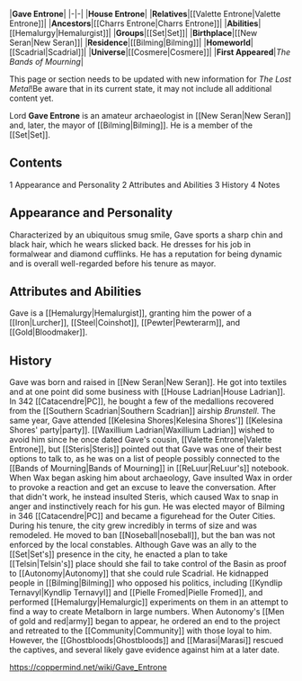 |**Gave Entrone**|
|-|-|
|**House Entrone**|
|**Relatives**|[[Valette Entrone\|Valette Entrone]]|
|**Ancestors**|[[Charrs Entrone\|Charrs Entrone]]|
|**Abilities**|[[Hemalurgy\|Hemalurgist]]|
|**Groups**|[[Set\|Set]]|
|**Birthplace**|[[New Seran\|New Seran]]|
|**Residence**|[[Bilming\|Bilming]]|
|**Homeworld**|[[Scadrial\|Scadrial]]|
|**Universe**|[[Cosmere\|Cosmere]]|
|**First Appeared**|*The Bands of Mourning*|

This page or section needs to be updated with new information for *The Lost Metal*!Be aware that in its current state, it may not include all additional content yet.

Lord **Gave Entrone** is an amateur archaeologist in [[New Seran\|New Seran]] and, later, the mayor of [[Bilming\|Bilming]]. He is a member of the [[Set\|Set]].

## Contents

1 Appearance and Personality
2 Attributes and Abilities
3 History
4 Notes


## Appearance and Personality
Characterized by an ubiquitous smug smile, Gave sports a sharp chin and black hair, which he wears slicked back. He dresses for his job in formalwear and diamond cufflinks. He has a reputation for being dynamic and is overall well-regarded before his tenure as mayor.

## Attributes and Abilities
Gave is a [[Hemalurgy\|Hemalurgist]], granting him the power of a [[Iron\|Lurcher]], [[Steel\|Coinshot]], [[Pewter\|Pewterarm]], and [[Gold\|Bloodmaker]].

## History
Gave was born and raised in [[New Seran\|New Seran]]. He got into textiles and at one point did some business with [[House Ladrian\|House Ladrian]]. In 342 [[Catacendre\|PC]], he bought a few of the medallions recovered from the [[Southern Scadrian\|Southern Scadrian]] airship *Brunstell*.
The same year, Gave attended [[Kelesina Shores\|Kelesina Shores']] [[Kelesina Shores' party\|party]]. [[Waxillium Ladrian\|Waxillium Ladrian]] wished to avoid him since he once dated Gave's cousin, [[Valette Entrone\|Valette Entrone]], but [[Steris\|Steris]] pointed out that Gave was one of their best options to talk to, as he was on a list of people possibly connected to the [[Bands of Mourning\|Bands of Mourning]] in [[ReLuur\|ReLuur's]] notebook. When Wax began asking him about archaeology, Gave insulted Wax in order to provoke a reaction and get an excuse to leave the conversation. After that didn't work, he instead insulted Steris, which caused Wax to snap in anger and instinctively reach for his gun.
He was elected mayor of Bilming in 346 [[Catacendre\|PC]] and became a figurehead for the Outer Cities. During his tenure, the city grew incredibly in terms of size and was remodeled. He moved to ban [[Noseball\|noseball]], but the ban was not enforced by the local constables.
Although Gave was an ally to the [[Set\|Set's]] presence in the city, he enacted a plan to take [[Telsin\|Telsin's]] place should she fail to take control of the Basin as proof to [[Autonomy\|Autonomy]] that she could rule Scadrial. He kidnapped people in [[Bilming\|Bilming]] who opposed his politics, including [[Kyndlip Ternavyl\|Kyndlip Ternavyl]] and [[Pielle Fromed\|Pielle Fromed]], and performed [[Hemalurgy\|Hemalurgic]] experiments on them in an attempt to find a way to create Metalborn in large numbers. When Autonomy's [[Men of gold and red\|army]] began to appear, he ordered an end to the project and retreated to the [[Community\|Community]] with those loyal to him. However, the [[Ghostbloods\|Ghostbloods]] and [[Marasi\|Marasi]] rescued the captives, and several likely gave evidence against him at a later date.



https://coppermind.net/wiki/Gave_Entrone